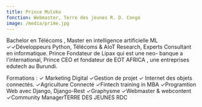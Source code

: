 ```yaml
---
title: Prince Muloko
fonction: Webmaster, Terre des jeunes R. D. Congo
image: /media/prime.jpg
---
```



 Bachelor en Télécoms , Master en intelligence artificielle ML
 ✓✓Développeurs Python, Télécoms & AIoT  Research, Experts Consultant en informatique.
Prince Fondateur de Lipax  qui est une neo- banque a l'international,
Prince CEO et fondateur de EOT AFRICA , une entreprises edutech au Burundi.

Formations :
✓ Marketing Digital
✓Gestion de projet
✓ Internet des objets connectés.
✓Agriculture Connecté
✓Fintech training in MBA
✓Programtion Web avec Django, Django-Rest
✓Graphysme
✓Webmaster & webcontent
✓Community ManagerTERRE DES JEUNES RDC

